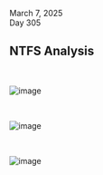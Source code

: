 March 7, 2025<br>
Day 305<br>
<h2>NTFS Analysis</h2>

<br>

![image](https://github.com/user-attachments/assets/7441c951-ceb0-47da-8b7c-9f9c03e81826)

<br>




![image](https://github.com/user-attachments/assets/288472b5-7284-4412-8d46-2d673e4d0796)

<br>

![image](https://github.com/user-attachments/assets/e260f3df-a8f5-4039-99e8-aa8da50ddb6c)
